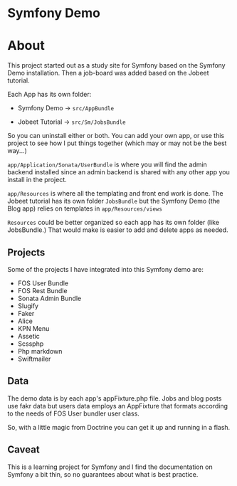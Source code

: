Symfony Demo
========================

# About

This project started out as a study site for Symfony based on the Symfony Demo installation.  Then a job-board was added based on the Jobeet tutorial. 

Each App has its own folder:

- Symfony Demo -> `src/AppBundle`

- Jobeet Tutorial -> `src/Sm/JobsBundle`

So you can uninstall either or both.  You can add your own app, or use this project to see how I put things together (which may or may not be the best way...)

`app/Application/Sonata/UserBundle` is where you will find the admin backend installed since an admin backend is shared with any other app you install in the project.

`app/Resources` is where all the templating and front end work is done.  The Jobeet tutorial has its own folder `JobsBundle` but the Symfony Demo (the Blog app) relies on templates in `app/Resources/views`

`Resources` could be better organized so each app has its own folder (like JobsBundle.)  That would make is easier to add and delete apps as needed.

## Projects

Some of the projects I have integrated into this Symfony demo are: 

- FOS User Bundle 
- FOS Rest Bundle 
- Sonata Admin Bundle
- Slugify
- Faker 
- Alice 
- KPN Menu
- Assetic 
- Scssphp
- Php markdown 
- Swiftmailer

## Data

The demo data is by each app's appFixture.php file.  Jobs and blog posts use fakr data but users data employs an AppFixture that formats according to the needs of FOS User bundler user class.

So, with a little magic from Doctrine you can get it up and running in a flash.

## Caveat

This is a learning project for Symfony and I find the documentation on Symfony a bit thin, so no guarantees about what is best practice.
